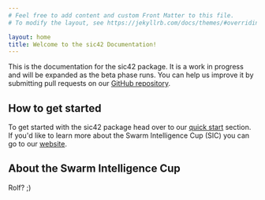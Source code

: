 ```yaml
---
# Feel free to add content and custom Front Matter to this file.
# To modify the layout, see https://jekyllrb.com/docs/themes/#overriding-theme-defaults

layout: home
title: Welcome to the sic42 Documentation!
---
```


This is the documentation for the sic42 package. It is a work in progress and will be expanded as the beta phase runs. You can help us improve it by submitting pull requests on our [GitHub repository](https://github.com/michaelhodel/sic "SIC Documentation").

## How to get started

To get started with the sic42 package head over to our [quick start](/quick-start/) section. If you'd like to learn more about the Swarm Intelligence Cup (SIC) you can go to our [website](https://lab42.global/sic/).

## About the Swarm Intelligence Cup

Rolf? ;)
